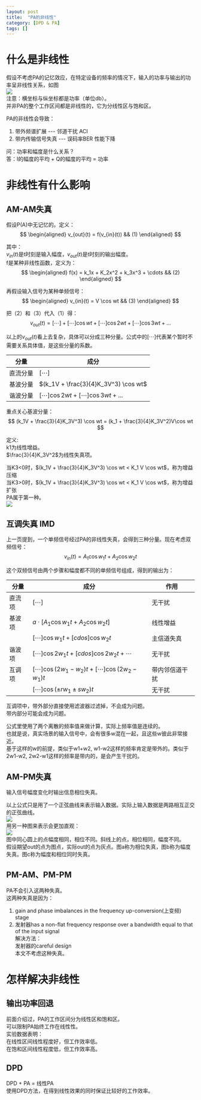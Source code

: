 ```yaml
---
layout: post
title:  "PA的非线性"
category: [DPD & PA]
tags: []
---
```


# 什么是非线性

假设不考虑PA的记忆效应，在特定设备的频率的情况下，输入的功率与输出的功率呈非线性关系，如图  
![](http://windmissing.github.io/images/2020/2.png)  
注意：横坐标与纵坐标都是功率（单位db）。  
并非PA的整个工作区间都是非线性的，它为分线性区与饱和区。  

<!-- more -->

PA的非线性会导致：  
1. 带外频谱扩展 --- 邻道干扰 ACI  
2. 带内传输信号失真 --- 误码率BER 性能下降

问：功率和幅度是什么关系？  
答：I的幅度的平均 + Q的幅度的平均 = 功率

# 非线性有什么影响

## AM-AM失真

假设P(A)中无记忆的。定义：  
$$
\begin{aligned}
v_{out}(t) = f(v_{in}(t))   && (1)
\end{aligned}
$$

其中：  
$v_{in}(t)$是t时刻是输入幅度，$v_{out}(t)$是t时刻的输出幅度。  
f是某种非线性函数，定义为：  
$$
\begin{aligned}
f(x) = k_1x + K_2x^2 + k_3x^3 + \cdots   && (2)
\end{aligned}
$$

再假设输入信号为某种单频信号：  
$$
\begin{aligned}
v_{in}(t) = V \cos wt   && (3)
\end{aligned}
$$

把（2）和（3）代入（1）得：  
$$
v_{out}(t) = [\cdots] + [\cdots] \cos wt +  [\cdots] \cos 2wt + [\cdots] \cos 3wt + ...
$$

以上的$v_{out}(t)$看上去复杂，具体可以分成三种分量。公式中的$[\cdots]$代表某个暂时不需要关系具体值，是这些分量的系数。  

|分量|成分|
|---|---|
|直流分量|$[\cdots]$|
|基波分量|$(k_1V + \frac{3}{4}K_3V^3) \cos wt$|
|谐波分量|$[\cdots] \cos 2wt + [\cdots] \cos 3wt + ...$|

重点关心基波分量：  
$$
(k_1V + \frac{3}{4}K_3V^3) \cos wt  = (k_1 + \frac{3}{4}K_3V^2)V\cos wt
$$

定义:  
k1为线性增益。  
$\frac{3}{4}K_3V^2$为线性失真项。  

当K3<0时，$(k_1V + \frac{3}{4}K_3V^3) \cos wt < K_1 V \cos wt$，称为增益压缩  
当K3>0时，$(k_1V + \frac{3}{4}K_3V^3) \cos wt < K_1 V \cos wt$，称为增益扩张    
PA属于第一种。  
![](http://windmissing.github.io/images/2020/3.png)  

## 互调失真 IMD

上一页提到，一个单频信号经过PA的非线性失真，会得到三种分量。现在考虑双频信号：　　
$$
v_{in}(t) = A_1\cos w_1t + A_2\cos w_2 t
$$

这个双频信号由两个步骤和幅度都不同的单频信号组成，得到的输出为：  

|分量|成分|作用|
|---|---|---|
|直流项|$[\cdots]$|无干扰|
|基波项|$a\cdot [A_1\cos w_1t + A_2\cos w_2 t]$ | 线性增益|
||$[\cdots]\cos w_1 t+ [cdos]\cos w_2 t$|主信道失真|
|谐波项|$[\cdots]\cos 2w_1 t+ [cdos]\cos 2w_2 t + \cdots$|无干扰|
|互调项|$[\cdots]\cos(2w_1 - w_2)t$ + $[\cdots]\cos(2w_2 - w_1)t$|带内邻信道干扰|
||$[\cdots]\cos(\pm rw_1 \pm sw_2)t$|无干扰|

互调项中，带外部分直接使用滤波器过滤掉，不会成为问题。  
带内部分可能会成为问题。 

公式里使用了两个离散的频率值来做计算，实际上频率值是连续的。  
也就是说，真实场景的输入信号中，会有很多w混在一起，且这些w彼此非常接近。  
基于这样的w的前提，类似于w1+w2, w1-w2这样的频率肯定是带外的。类似于2w1-w2, 2w2-w1这样的频率是带内的，是会产生干扰的。  

## AM-PM失真

输入信号幅度变化时输出信息相位失真。  

以上公式只是用了一个正弦曲线来表示输入数据。实际上输入数据是两路相互正交的正弦曲线。  
![](http://windmissing.github.io/images/2020/4.jpg)  
用另一种图来表示会更加直观：  
![](http://windmissing.github.io/images/2020/5.png)  
图中同心圆上的点幅度相同，相位不同。斜线上的点，相位相同，幅度不同。  
假设期望out的点为图点，实际out的点为灰点。图a称为相位失真，图b称为幅度失真。图c称为幅度和相位同时失真。

## PM-AM、PM-PM

PA不会引入这两种失真。  
这两种失真是因为：  
1. gain and phase imbalances in the frequency up-conversion(上变频) stage  
2. 发射器has a non-flat frequency response over a bandwidth equal to that of the input signal  
解决方法：  
发射器的careful design    
本文不考虑这种失真。   

# 怎样解决非线性

## 输出功率回退

前面介绍过，PA的工作区间分为线性区和饱和区。  
可以限制PA始终工作在线性性。  
实验数据表明：  
在线性区间线性程度好，但工作效率低。  
在饱和区间线性程度低，但工作效率高。  

## DPD

DPD + PA = 线性PA  
使用DPD方法，在得到线性效果的同时保证比较好的工作效率。  
